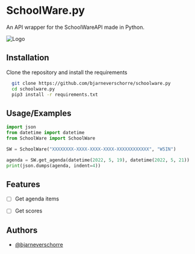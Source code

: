 
# SchoolWare.py

An API wrapper for the SchoolWareAPI made in Python.




![Logo](https://vlot-leerlingen.durme.be/css/theme/default/img/wisa/login/login_logo.jpg)

## Installation

Clone the repository and install the requirements

```bash
  git clone https://github.com/bjarneverschorre/schoolware.py
  cd schoolware.py
  pip3 install -r requirements.txt
```

## Usage/Examples

```py
import json
from datetime import datetime
from SchoolWare import SchoolWare

SW = SchoolWare("XXXXXXXX-XXXX-XXXX-XXXX-XXXXXXXXXXXX", "W5IN")

agenda = SW.get_agenda(datetime(2022, 5, 19), datetime(2022, 5, 21))
print(json.dumps(agenda, indent=4))
```

## Features

- [ ]  Get agenda items
- [ ]  Get scores


## Authors

- [@bjarneverschorre](https://www.github.com/bjarneverschorre)


